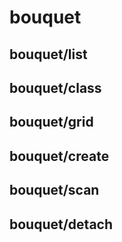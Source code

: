 # bouquet

## bouquet/list

## bouquet/class

## bouquet/grid
    
## bouquet/create
    
## bouquet/scan
    
## bouquet/detach
